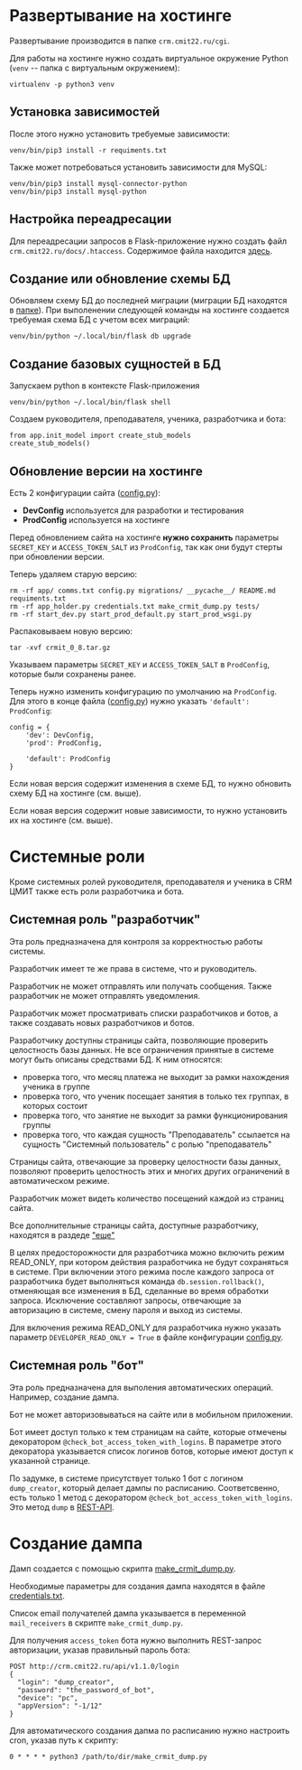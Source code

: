 # Развертывание на хостинге

Развертывание производится в папке `crm.cmit22.ru/cgi`.

Для работы на хостинге нужно создать виртуальное окружение Python (`venv` -- папка с виртуальным окружением):

```
virtualenv -p python3 venv
```

## Установка зависимостей

После этого нужно установить требуемые зависимости:

```
venv/bin/pip3 install -r requiments.txt
```

Также может потребоваться установить зависимости для MySQL:

```
venv/bin/pip3 install mysql-connector-python
venv/bin/pip3 install mysql-python
```

## Настройка переадресации

Для переадресации запросов в Flask-приложение нужно создать файл `crm.cmit22.ru/docs/.htaccess`. Содержимое файла находится [здесь](https://github.com/qwert2603/crmit/blob/master/.htaccess).

## Создание или обновление схемы БД

Обновляем схему БД до последней миграции (миграции БД находятся в [папке](https://github.com/qwert2603/crmit/tree/master/migrations/versions)). При выполенении следующей команды на хостинге создается требуемая схема БД с учетом всех миграций:

```
venv/bin/python ~/.local/bin/flask db upgrade
```

## Создание базовых сущностей в БД

Запускаем python в контексте Flask-приложения 

```
venv/bin/python ~/.local/bin/flask shell
```

Создаем руководителя, преподавателя, ученика, разработчика и бота:

```
from app.init_model import create_stub_models
create_stub_models()
```

## Обновление версии на хостинге

Есть 2 конфигурации сайта ([config.py](https://github.com/qwert2603/crmit/blob/master/config.py)):

* **DevConfig** используется для разработки и тестирования
* **ProdConfig** используется на хостинге

Перед обновлением сайта на хостинге **нужно сохранить** параметры `SECRET_KEY` и `ACCESS_TOKEN_SALT` из `ProdConfig`, так как они будут стерты при обновлении версии.

Теперь удаляем старую версию:

```
rm -rf app/ comms.txt config.py migrations/ __pycache__/ README.md requiments.txt
rm -rf app_holder.py credentials.txt make_crmit_dump.py tests/
rm -rf start_dev.py start_prod_default.py start_prod_wsgi.py
```

Распаковываем новую версию:

```
tar -xvf crmit_0_8.tar.gz
```

Указываем параметры `SECRET_KEY` и `ACCESS_TOKEN_SALT` в `ProdConfig`, которые были сохранены ранее.

Теперь нужно изменить конфигурацию по умолчанию на `ProdConfig`. Для этого в конце файла ([config.py](https://github.com/qwert2603/crmit/blob/master/config.py)) нужно указать `'default': ProdConfig`:

```
config = {
    'dev': DevConfig,
    'prod': ProdConfig,

    'default': ProdConfig
}
```

Если новая версия содержит изменения в схеме БД, то нужно обновить схему БД на хостинге (см. выше).

Если новая версия содержит новые зависимости, то нужно установить их на хостинге (см. выше).

# Системные роли

Кроме системных ролей руководителя, преподавателя и ученика в CRM ЦМИТ также есть роли разработчика и бота.

## Системная роль "разработчик"

Эта роль предназначена для контроля за корректностью работы системы.

Разработчик имеет те же права в системе, что и руководитель.

Разработчик не может отправлять или получать сообщения. Также разработчик не может отправлять уведомления.

Разработчик может просматривать списки разработчиков и ботов, а также создавать новых разработчиков и ботов.

Разработчику доступны страницы сайта, позволяющие проверить целостность базы данных. Не все ограничения принятые в системе могут быть описаны средствами БД. К ним относятся:

- проверка того, что месяц платежа не выходит за рамки нахождения ученика в группе
- проверка того, что ученик посещает занятия в только тех группах, в которых состоит
- проверка того, что занятие не выходит за рамки функционирования группы
- проверка того, что каждая сущность "Преподаватель" ссылается на сущность "Системный пользователь" с ролью "преподаватель"

Страницы сайта, отвечающие за проверку целостности базы данных, позволяют проверить целостность этих и многих других ограничений в автоматическом режиме.

Разработчик может видеть количество посещений каждой из страниц сайта.

Все дополнительные страницы сайта, доступные разработчику, находятся в раздеде ["еще"](http://crm.cmit22.ru/anth)

В целях предосторожности для разработчика можно включить режим READ_ONLY, при котором действия разработчика не будут сохраняться в системе. При включении этого режима после каждого запроса от разработчика будет выполняться команда `db.session.rollback()`, отменяющая все изменения в БД, сделанные во время обработки запроса. Исключение составляют запросы, отвечающие за авторизацию в системе, смену пароля и выход из системы.

Для включения режима READ_ONLY для разработчика нужно указать параметр `DEVELOPER_READ_ONLY = True` в файле конфигурации [config.py](https://github.com/qwert2603/crmit/blob/master/config.py).

## Системная роль "бот"

Эта роль предназначена для выполения автоматических операций. Например, создание дампа.

Бот не может авторизовываться на сайте или в мобильном приложении.

Бот имеет доступ только к тем страницам на сайте, которые отмечены декоратором `@check_bot_access_token_with_logins`.
В параметре этого декоратора указывается список логинов ботов, которые имеют доступ к указанной странице.

По задумке, в системе присутствует только 1 бот с логином `dump_creator`, который делает дампы по расписанию.
Соответсвенно, есть только 1 метод с декоратором `@check_bot_access_token_with_logins`.
Это метод `dump` в [REST-API](https://github.com/qwert2603/crmit/blob/master/app/api_1_1_0/rests.py#L364).

# Создание дампа

Дамп создается с помощью скрипта [make_crmit_dump.py](https://github.com/qwert2603/crmit/blob/master/make_crmit_dump.py).

Необходимые параметры для создания дампа находятся в файле
[credentials.txt](https://github.com/qwert2603/crmit/blob/master/credentials.txt).

Список email получателей дампа указывается в переменной `mail_receivers` в скрипте `make_crmit_dump.py`.

Для получения `access_token` бота нужно выполнить REST-запрос авторизации, указав правильный пароль бота:

```
POST http://crm.cmit22.ru/api/v1.1.0/login
{
  "login": "dump_creator",
  "password": "the_password_of_bot",
  "device": "pc",
  "appVersion": "-1/12"
}
```

Для автоматического создания дапма по расписанию нужно настроить cron, указав путь к скрипту:
```
0 * * * * python3 /path/to/dir/make_crmit_dump.py
```
